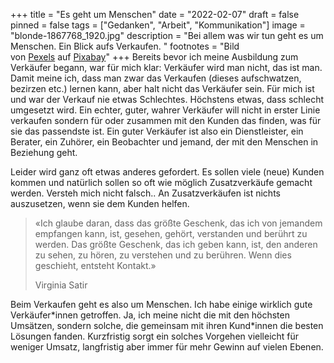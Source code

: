 +++
title = "Es geht um Menschen"
date = "2022-02-07"
draft = false
pinned = false
tags = ["Gedanken", "Arbeit", "Kommunikation"]
image = "blonde-1867768_1920.jpg"
description = "Bei allem was wir tun geht es um Menschen. Ein Blick aufs Verkaufen. "
footnotes = "Bild von [Pexels](https://pixabay.com/de/users/pexels-2286921/?utm_source=link-attribution&utm_medium=referral&utm_campaign=image&utm_content=1867768) auf [Pixabay](https://pixabay.com/de/?utm_source=link-attribution&utm_medium=referral&utm_campaign=image&utm_content=1867768)"
+++
Bereits bevor ich meine Ausbildung zum Verkäufer begann, war für mich klar: Verkäufer wird man nicht, das ist man. Damit meine ich, dass man zwar das Verkaufen (dieses aufschwatzen, bezirzen etc.) lernen kann, aber halt nicht das Verkäufer sein. Für mich ist und war der Verkauf nie etwas Schlechtes. Höchstens etwas, dass schlecht umgesetzt wird. Ein echter, guter, wahrer Verkäufer will nicht in erster Linie verkaufen sondern für oder zusammen mit den Kunden das finden, was für sie das passendste ist. Ein guter Verkäufer ist also ein Dienstleister, ein Berater, ein Zuhörer, ein Beobachter und jemand, der mit den Menschen in Beziehung geht.

Leider wird ganz oft etwas anderes gefordert. Es sollen viele (neue) Kunden kommen und natürlich sollen so oft wie möglich Zusatzverkäufe gemacht werden. Versteh mich nicht falsch.. An Zusatzverkäufen ist nichts auszusetzen, wenn sie dem Kunden helfen. 

> «Ich glaube daran, dass das größte Geschenk, das ich von jemandem empfangen kann, ist, gesehen, gehört, verstanden und berührt zu werden. Das größte Geschenk, das ich geben kann, ist, den anderen zu sehen, zu hören, zu verstehen und zu berühren. Wenn dies geschieht, entsteht Kontakt.» 
>
> Virginia Satir

Beim Verkaufen geht es also um Menschen. Ich habe einige wirklich gute Verkäufer\*innen getroffen. Ja, ich meine nicht die mit den höchsten Umsätzen, sondern solche, die gemeinsam mit ihren Kund\*innen die besten Lösungen fanden. Kurzfristig sorgt ein solches Vorgehen vielleicht für weniger Umsatz, langfristig aber immer für mehr Gewinn auf vielen Ebenen.